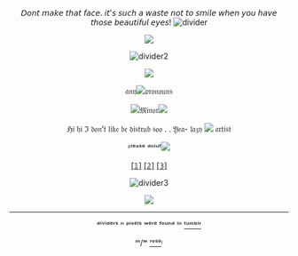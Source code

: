 <div align="center">

𝘋𝘰𝘯𝘵 𝘮𝘢𝘬𝘦 𝘵𝘩𝘢𝘵 𝘧𝘢𝘤𝘦. 𝘪𝘵'𝘴 𝘴𝘶𝘤𝘩 𝘢 𝘸𝘢𝘴𝘵𝘦 𝘯𝘰𝘵 𝘵𝘰 𝘴𝘮𝘪𝘭𝘦 𝘸𝘩𝘦𝘯 𝘺𝘰𝘶 𝘩𝘢𝘷𝘦 𝘵𝘩𝘰𝘴𝘦 𝘣𝘦𝘢𝘶𝘵𝘪𝘧𝘶𝘭 𝘦𝘺𝘦𝘴!
![divider](https://64.media.tumblr.com/9264fdf503ff9326958de32a4ae97076/84077746d488129a-6b/s2048x3072/49b576193115e3d8aa1942c612a9672cee0d82a6.pnj)

![](https://upload-os-bbs.hoyolab.com/upload/2022/08/24/0a76d89daea57138c667ee18de9d7038_8379671153548271334.png?x-oss-process=image%2Fauto-orient%2C0%2Finterlace%2C1%2Fformat%2Cwebp%2Fquality%2Cq_80)


![divider2](https://64.media.tumblr.com/5890a351659a0bc60af83b65ee6e083c/84077746d488129a-30/s400x600/23687aee801bdfd9fbf6090b773f208fab6d4a16.pnj)

![](https://64.media.tumblr.com/d1581fdeed2a4916a75a51fbd51dfd64/a7847445d679bd37-9f/s75x75_c1/f5c2834f38d6fac478d744db13afd2ddd159de59.gifv)

𝔞𝔫𝔶![](https://64.media.tumblr.com/0eb81fa1cfd6ae1f82808abdfb6945b9/b446c5c66747859d-28/s75x75_c1/693a78a6763004186602ef491e6104795ac057a2.gifv)𝔭𝔯𝔬𝔫𝔬𝔲𝔫𝔰

![](https://64.media.tumblr.com/68cec2391a49d447269aa49c7c41b9e7/3c2c210dbc46ea24-39/s75x75_c1/8c2f2d877db0d700292428c79cf259a977042922.gifv)𝔐𝔦𝔫𝔬𝔯![](https://64.media.tumblr.com/b4f9e39b60be7c67d4027591f208394b/3c2c210dbc46ea24-21/s75x75_c1/e5f1efeed7221a307fbdd1a746342574f39139b6.gifv)

ℌ𝔦 𝔥𝔦 ℑ 𝔡𝔬𝔫’𝔱 𝔩𝔦𝔨𝔢 𝔟𝔢 𝔡𝔦𝔰𝔱𝔯𝔲𝔟 𝔰𝔬𝔬 . . 𝔜𝔢𝔞- 𝔩𝔞𝔷𝔶 ![](https://64.media.tumblr.com/ecbbb628722b8c216cec03e2269ec0b6/177c57b2f4c44578-ad/s75x75_c1/af6149cb7fdd86da4944d251631683e817a91c5c.gifv) 𝔞𝔯𝔱𝔦𝔰𝔱

ᴾˡᵉᵃˢᵉ ᵈⁿⁱᵘᶠ![](https://64.media.tumblr.com/dbff5604fcb3d8f04c00ba5561144f59/42646f887341bb8f-bd/s75x75_c1/07973cea18c743dd584f9b88420149e72390b74c.pnj)

[[𝟙]](https://en.pronouns.page/@.Kuji) [[𝟚]](https://rentry.co/zipkujihehe) [[𝟛]](https://rentry.co/Divination_Commission)


![divider3](https://64.media.tumblr.com/5890a351659a0bc60af83b65ee6e083c/84077746d488129a-30/s400x600/23687aee801bdfd9fbf6090b773f208fab6d4a16.pnj)

![](https://64.media.tumblr.com/a5043ec41a06253de8207c93cccbedd8/74f999b33f110b90-be/s100x200/d329a01fe246e3d32ee199f465783bedc95fc621.pnj)

---
ᵈⁱᵛⁱᵈᵉʳˢ ⁿ ᵖⁱˣᵉˡˢ ʷᵉʳᵉ ᶠᵒᵘⁿᵈ ⁱⁿ  [ᵗᵘᵐᵇˡʳ](https://www.tumblr.com)

ᵐ/ʷ [ʳᵒˢᵉ](https://github.com/FurinaTheFountain)ᵎ